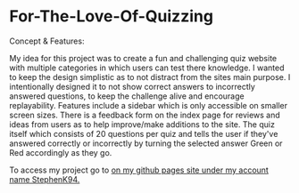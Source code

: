 # For-The-Love-Of-Quizzing

Concept & Features:

My idea for this project was to create a fun and challenging quiz website with multiple categories in which users can test there knowledge. I wanted to keep the design simplistic as to not distract from the sites main purpose. I intentionally designed it to not show correct answers to incorrectly answered questions, to keep the challenge alive and encourage replayability. Features include a sidebar which is only accessible on smaller screen sizes. There is a feedback form on the index page for reviews and ideas from users as to help improve/make additions to the site. The quiz itself which consists of 20 questions per quiz and tells the user if they've answered correctly or incorrectly by turning the selected answer Green or Red accordingly as they go. 

To access my project go to <a href="https://stephenk94.github.io/For-The-Love-Of-Quizzing/"> on my github pages site under my account name StephenK94.
